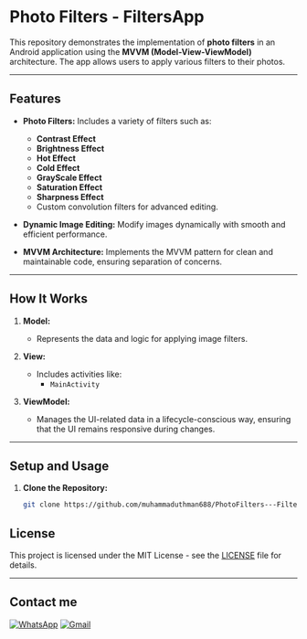 # Photo Filters - FiltersApp

This repository demonstrates the implementation of **photo filters** in an Android application using the **MVVM (Model-View-ViewModel)** architecture. The app allows users to apply various filters to their photos.

---

## **Features**

- **Photo Filters:**
  Includes a variety of filters such as:
  - **Contrast Effect**
  - **Brightness Effect**
  - **Hot Effect**
  - **Cold Effect**
  - **GrayScale Effect**
  - **Saturation Effect**
  - **Sharpness Effect**
  - Custom convolution filters for advanced editing.


- **Dynamic Image Editing:**
  Modify images dynamically with smooth and efficient performance.

- **MVVM Architecture:**
  Implements the MVVM pattern for clean and maintainable code, ensuring separation of concerns.

---

## **How It Works**

1. **Model:**
   - Represents the data and logic for applying image filters.

2. **View:**
   - Includes activities like:
     - `MainActivity`


3. **ViewModel:**
   - Manages the UI-related data in a lifecycle-conscious way, ensuring that the UI remains responsive during changes.

---

## **Setup and Usage**

1. **Clone the Repository:**
   ```bash
   git clone https://github.com/muhammaduthman688/PhotoFilters---FiltersApp.git

## License
This project is licensed under the MIT License - see the [LICENSE](LICENSE) file for details.

---
## **Contact me**
[![WhatsApp](https://img.shields.io/badge/WhatsApp-%25D366.svg?logo=whatsapp&logoColor=white)](https://wa.me/923472554151) [![Gmail](https://img.shields.io/badge/Email-muhammadusman688%40gmail.com-D14836?logo=gmail&logoColor=white)](mailto:muhammadusman688@gmail.com)
